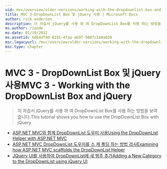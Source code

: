 ```yaml
---
uid: mvc/overview/older-versions/working-with-the-dropdownlist-box-and-jquery/index
title: MVC 3-DropDownList Box 및 jQuery 사용 | Microsoft Docs
author: rick-anderson
description: 이 자습서 jQuery를 사용 하 여 DropDownList Box를 사용 하는 방법을 보여 줍니다.
ms.author: riande
ms.date: 01/19/2012
ms.assetid: 6d64df4d-8191-4faa-ab9f-9807c1b0a020
msc.legacyurl: /mvc/overview/older-versions/working-with-the-dropdownlist-box-and-jquery
msc.type: chapter
---
```

<a name="mvc-3---working-with-the-dropdownlist-box-and-jquery"></a><span data-ttu-id="f0fc4-103">MVC 3 - DropDownList Box 및 jQuery 사용</span><span class="sxs-lookup"><span data-stu-id="f0fc4-103">MVC 3 - Working with the DropDownList Box and jQuery</span></span>
====================
> <span data-ttu-id="f0fc4-104">이 자습서 jQuery를 사용 하 여 DropDownList Box를 사용 하는 방법을 보여 줍니다.</span><span class="sxs-lookup"><span data-stu-id="f0fc4-104">This tutorial shows you how to use the DropDownList Box with jQuery</span></span>


- [<span data-ttu-id="f0fc4-105">ASP.NET MVC와 함께 DropDownList 도우미 사용</span><span class="sxs-lookup"><span data-stu-id="f0fc4-105">Using the DropDownList Helper with ASP.NET MVC</span></span>](using-the-dropdownlist-helper-with-aspnet-mvc.md)
- [<span data-ttu-id="f0fc4-106">ASP.NET MVC DropDownList 도우미를 스 캐 폴딩 하는 방법 검사</span><span class="sxs-lookup"><span data-stu-id="f0fc4-106">Examining how ASP.NET MVC scaffolds the DropDownList Helper</span></span>](examining-how-aspnet-mvc-scaffolds-the-dropdownlist-helper.md)
- [<span data-ttu-id="f0fc4-107">JQuery UI를 사용하여 DropDownList에 새 범주 추가</span><span class="sxs-lookup"><span data-stu-id="f0fc4-107">Adding a New Category to the DropDownList using jQuery UI</span></span>](adding-a-new-category-to-the-dropdownlist-using-jquery-ui.md)
